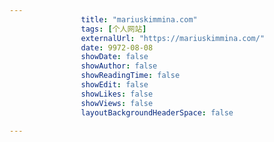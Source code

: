 ---
                title: "mariuskimmina.com"
                tags: [个人网站]
                externalUrl: "https://mariuskimmina.com/"
                date: 9972-08-08
                showDate: false
                showAuthor: false
                showReadingTime: false
                showEdit: false
                showLikes: false
                showViews: false
                layoutBackgroundHeaderSpace: false
                ---

